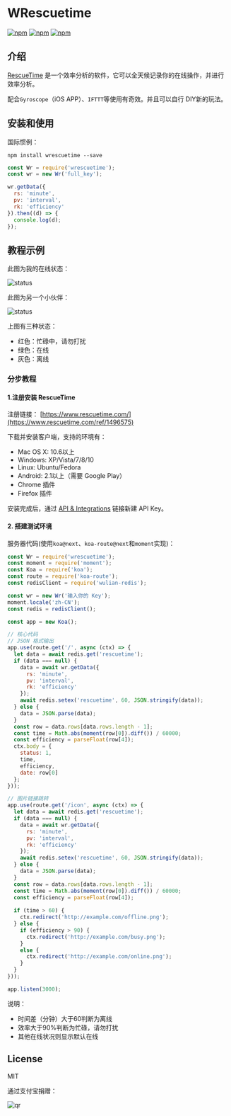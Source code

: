 # WRescuetime

[![npm](https://img.shields.io/npm/v/wrescuetime.svg?style=plastic)](https://npmjs.org/package/wrescuetime) [![npm](https://img.shields.io/npm/dm/wrescuetime.svg?style=plastic)](https://npmjs.org/package/wrescuetime) [![npm](https://img.shields.io/npm/dt/wrescuetime.svg?style=plastic)](https://npmjs.org/package/wrescuetime)

## 介绍

[RescueTime](https://www.rescuetime.com/ref/1496575) 是一个效率分析的软件，它可以全天候记录你的在线操作，并进行效率分析。

配合`Gyroscope`（iOS APP）、`IFTTT`等使用有奇效。并且可以自行 DIY新的玩法。

## 安装和使用

国际惯例：

```
npm install wrescuetime --save
```

```js
const Wr = require('wrescuetime');
const wr = new Wr('full_key');

wr.getData({
  rs: 'minute',
  pv: 'interval',
  rk: 'efficiency'
}).then((d) => {
  console.log(d);
});
```

## 教程示例

此图为我的在线状态：

![status](https://up.js.cool/icon/willin)

此图为另一个小伙伴：

![status](https://up.js.cool/icon/zhangyf)

上图有三种状态：

* 红色：忙碌中，请勿打扰
* 绿色：在线
* 灰色：离线

### 分步教程

#### 1.注册安装 RescueTime

注册链接： [https://www.rescuetime.com/](https://www.rescuetime.com/ref/1496575)

下载并安装客户端，支持的环境有：

* Mac OS X: 10.6以上
* Windows: XP/Vista/7/8/10
* Linux: Ubuntu/Fedora
* Android: 2.1以上（需要 Google Play）
* Chrome 插件
* Firefox 插件

安装完成后，通过 [API & Integrations](https://www.rescuetime.com/anapi/setup/overview) 链接新建 API Key。

#### 2. 搭建测试环境


服务器代码(使用`koa@next`、`koa-route@next`和`moment`实现)：

```js
const Wr = require('wrescuetime');
const moment = require('moment');
const Koa = require('koa');
const route = require('koa-route');
const redisClient = require('wulian-redis');

const wr = new Wr('输入你的 Key');
moment.locale('zh-CN');
const redis = redisClient();

const app = new Koa();

// 核心代码
// JSON 格式输出
app.use(route.get('/', async (ctx) => {
  let data = await redis.get('rescuetime');
  if (data === null) {
    data = await wr.getData({
      rs: 'minute',
      pv: 'interval',
      rk: 'efficiency'
    });
    await redis.setex('rescuetime', 60, JSON.stringify(data));
  } else {
    data = JSON.parse(data);
  }
  const row = data.rows[data.rows.length - 1];
  const time = Math.abs(moment(row[0]).diff()) / 60000;
  const efficiency = parseFloat(row[4]);
  ctx.body = {
    status: 1,
    time,
    efficiency,
    date: row[0]
  }; 
}));

// 图片链接跳转
app.use(route.get('/icon', async (ctx) => {
  let data = await redis.get('rescuetime');
  if (data === null) {
    data = await wr.getData({
      rs: 'minute',
      pv: 'interval',
      rk: 'efficiency'
    });
    await redis.setex('rescuetime', 60, JSON.stringify(data));
  } else {
    data = JSON.parse(data);
  }
  const row = data.rows[data.rows.length - 1];
  const time = Math.abs(moment(row[0]).diff()) / 60000;
  const efficiency = parseFloat(row[4]);
  
  if (time > 60) {
    ctx.redirect('http://example.com/offline.png');
  } else {
    if (efficiency > 90) {
      ctx.redirect('http://example.com/busy.png');
    }
    else {
      ctx.redirect('http://example.com/online.png');
    }
  }
}));

app.listen(3000);
```

说明：

* 时间差（分钟）大于60判断为离线
* 效率大于90%判断为忙碌，请勿打扰
* 其他在线状况则显示默认在线

## License

MIT

通过支付宝捐赠：

![qr](https://cloud.githubusercontent.com/assets/1890238/15489630/fccbb9cc-2193-11e6-9fed-b93c59d6ef37.png)


